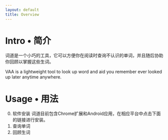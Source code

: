 ```yaml
---
layout: default
title: Overview
---
```



# Intro • 简介
词道是一个小巧的工具，它可以方便你在阅读时查询不认识的单词，并且随后协助你回顾以掌握这些生词。

VAA is a lightweight tool to look up word and aid you remember ever looked up later anytime anywhere.
# Usage • 用法
0. 软件安装
词道目前包含Chrome扩展和Android应用，在相应平台中点击下面的链接进行安装。
1. 查询单词
2. 回顾生词
